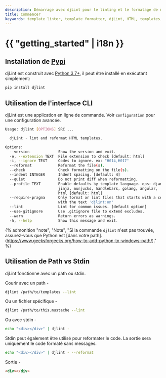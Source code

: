 ```yaml
---
description: Démarrage avec djLint pour le linting et le formatage de modèles HTML. Profitez de l'interface client facile et des nombreuses options de formatage.
title: Commencer
keywords: template linter, template formatter, djLint, HTML, templates, formatter, linter, usage
---
```


# {{ "getting_started" | i18n }}

## Installation de [Pypi](https://pypi.org/project/djlint/)

djLint est construit avec [Python 3.7+](https://python.org), il peut être installé en exécutant simplement:

```bash
pip install djlint
```

## Utilisation de l'interface CLI

djLint est une application en ligne de commande. Voir `configuration` pour une configuration avancée.

```bash
Usage: djlint [OPTIONS] SRC ...

  djLint · lint and reformat HTML templates.

Options:
  --version             Show the version and exit.
  -e, --extension TEXT  File extension to check [default: html]
  -i, --ignore TEXT     Codes to ignore. ex: "H014,H017"
  --reformat            Reformat the file(s).
  --check               Check formatting on the file(s).
  --indent INTEGER      Indent spacing. [default: 4]
  --quiet               Do not print diff when reformatting.
  --profile TEXT        Enable defaults by template language. ops: django,
                        jinja, nunjucks, handlebars, golang, angular,
                        html [default: html]
  --require-pragma      Only format or lint files that starts with a comment
                        with the text 'djlint:on'
  --lint                Lint for common issues. [default option]
  --use-gitignore       Use .gitignore file to extend excludes.
  --warn                Return errors as warnings.
  -h, --help            Show this message and exit.
```

{% admonition
   "note",
   "Note",
   "Si la commande `djlint` n'est pas trouvée, assurez-vous que Python est [dans votre path].(https://www.geeksforgeeks.org/how-to-add-python-to-windows-path/)."
%}

## Utilisation de Path vs Stdin

djLint fonctionne avec un path ou stdin.

Courir avec un path -

```bash
djlint /path/to/templates --lint
```

Ou un fichier spécifique -

```bash
djlint /path/to/this.mustache --lint
```

Ou avec stdin -

```bash
echo "<div></div>" | djlint -
```

Stdin peut également être utilisé pour reformater le code. La sortie sera uniquement le code formaté sans messages.

```bash
echo "<div></div>" | djlint - --reformat
```

Sortie -

```html
<div></div>
```

